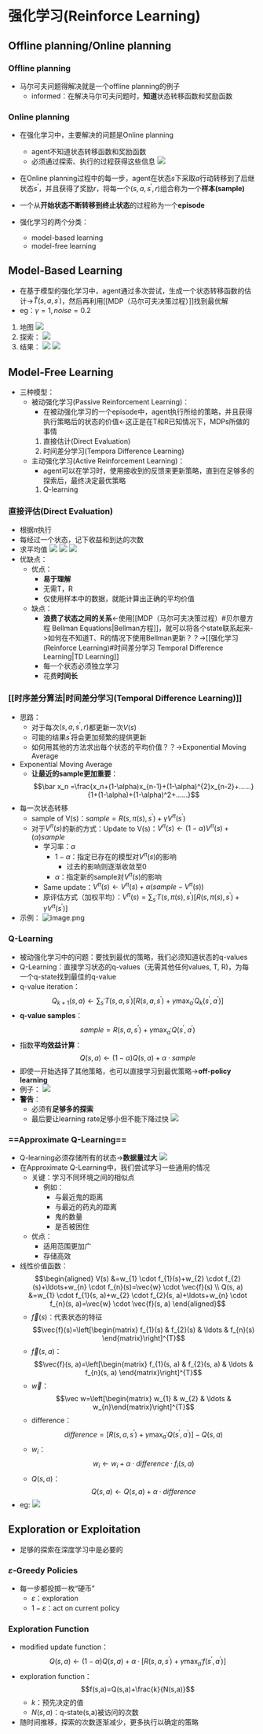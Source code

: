 # 强化学习(Reinforce Learning)
## Offline planning/Online planning
### Offline planning
- 马尔可夫问题得解决就是一个offline planning的例子
	- informed：在解决马尔可夫问题时，**知道**状态转移函数和奖励函数
### Online planning
- 在强化学习中，主要解决的问题是Online planning
	- agent不知道状态转移函数和奖励函数
	- 必须通过探索、执行的过程获得这些信息
![](https://s2.loli.net/2022/07/29/QiEYCXjqRbGp7oU.png)
- 在Online planning过程中的每一步，agent在状态$s$下采取$a$行动转移到了后继状态$s^\prime$，并且获得了奖励$r$，将每一个$(s,a,s^\prime,r)$组合称为一个**样本(sample)**
- 一个从**开始状态不断转移到终止状态**的过程称为一个**episode**

- 强化学习的两个分类：
	- model-based learning
	- model-free learning

## Model-Based Learning
- 在基于模型的强化学习中，agent通过多次尝试，生成一个状态转移函数的估计->$\hat T(s,a,s^\prime)$，然后再利用[[MDP（马尔可夫决策过程）]]找到最优解
- eg：$\gamma=1, noise = 0.2$
1. 地图
![](https://s2.loli.net/2022/07/30/DGe21ixdu8UyqPR.png)
2. 探索：
![](https://s2.loli.net/2022/07/30/GKux2nmyg57S9qL.png)
3. 结果：
![](https://s2.loli.net/2022/07/30/S5sKb43RJcMxaCp.png)
![](https://s2.loli.net/2022/07/30/NIZ69i4anOq2vTj.png)
## Model-Free Learning
- 三种模型：
	- 被动强化学习(Passive Reinforcement Learning)：
		- 在被动强化学习的一个episode中，agent执行所给的策略，并且获得执行策略后的状态的价值<-这正是在T和R已知情况下，MDPs所做的事情
		1. 直接估计(Direct Evaluation)
		2. 时间差分学习(Tempora Difference Learning)
	- 主动强化学习(Active Reinforcement Learning)：
		- agent可以在学习时，使用接收到的反馈来更新策略，直到在足够多的探索后，最终决定最优策略
		1. Q-learning
### 直接评估(Direct Evaluation)
- 根据$\pi$执行
- 每经过一个状态，记下收益和到达的次数
- 求平均值
![](https://s2.loli.net/2022/07/30/iTSlPLFMyVK1UAH.png)
![](https://s2.loli.net/2022/07/30/54kLruYij3eTwzt.png)
![](https://s2.loli.net/2022/07/30/x4l2XdEMWTO1yDb.png)
- 优缺点：
	- 优点：
		- **易于理解**
		- 无需T，R
		- 仅使用样本中的数据，就能计算出正确的平均价值
	- 缺点：
		- **浪费了状态之间的关系**<-使用[[MDP（马尔可夫决策过程）#贝尔曼方程 Bellman Equations|Bellman方程]]，就可以将各个state联系起来->如何在不知道T、R的情况下使用Bellman更新？？->[[强化学习(Reinforce Learning)#时间差分学习 Temporal Difference Learning|TD Learning]]
		- 每一个状态必须独立学习
		- 花费**时间长**
### [[时序差分算法|时间差分学习(Temporal Difference Learning)]]
- 思路：
	- 对于每次$(s,a,s^\prime,r)$都更新一次$V(s)$
	- 可能的结果$s^\prime$将会更加频繁的提供更新
	- 如何用其他的方法求出每个状态的平均价值？？->Exponential Moving Average
- Exponential Moving Average
	- **让最近的sample更加重要**：
$$\bar x_n =\frac{x_n+(1-\alpha)x_{n-1}+(1-\alpha)^{2}x_{n-2}+……}{1+(1-\alpha)+(1-\alpha)^2+……}$$
- 每一次状态转移
	- sample of V(s)：$sample=R(s,\pi(s),s^\prime)+\gamma V^\pi(s^\prime)$
	- 对于$V^\pi(s)$的新的方式：Update to V(s)：$V^\pi(s)\leftarrow(1-\alpha)V^\pi(s)+(\alpha)sample$ 
		- 学习率：$\alpha$
			- $1-\alpha$：指定已存在的模型对$V^\pi(s)$的影响
				- 过去的影响则逐渐收敛至0
			- $\alpha$：指定新的sample对$V^\pi(s)$的影响
		- Same update：$V^\pi(s)\leftarrow V^\pi(s)+\alpha(sample-V^\pi(s))$
		- 原评估方式（加权平均）：$V^\pi(s)=\sum_{s^\prime}T(s,\pi(s),s^\prime)[R(s,\pi(s),s^\prime)+\gamma V^\pi(s^\prime)]$
- 示例：
![image.png](https://s2.loli.net/2022/07/31/JnptsXTAghKEaxM.png)
### Q-Learning
- 被动强化学习中的问题：要找到最优的策略，我们必须知道状态的q-values
- Q-Learning：直接学习状态的q-values（无需其他任何values, T, R)，为每一个q-state找到最佳的q-value
- q-value iteration：$$Q_{k+1}(s,a)\leftarrow\sum_{s^\prime}T(s,a,s^\prime)[R(s,a,s^\prime)+\gamma\max_{a^\prime}Q_k(s^\prime,a^\prime)]$$
- **q-value samples**：$$sample=R(s,a,s^\prime)+\gamma\max_{a^\prime}Q(s^\prime,a^\prime)$$
- 指数**平均效益计算**：$$Q(s,a)\leftarrow(1-\alpha)Q(s,a)+\alpha·sample$$
- 即使一开始选择了其他策略，也可以直接学习到最优策略->**off-policy learning**
- 例子：
![](https://s2.loli.net/2022/07/31/JOzi5KNyPbL2csa.png)
- **警告**：
	- 必须有**足够多的探索**
	- 最后要让learning rate足够小但不能下降过快
![](https://jiunian-pic-1310185536.cos.ap-nanjing.myqcloud.com/picgo%2F20220903212124.png)


### ==Approximate Q-Learning==
- Q-learning必须存储所有的状态->**数据量过大**
![](https://s2.loli.net/2022/07/31/zEXYnkor6eVvqu1.png)
- 在Approximate Q-Learning中，我们尝试学习一些通用的情况
	- 关键：学习不同环境之间的相似点
		- 例如：
			- 与最近鬼的距离
			- 与最近的药丸的距离
			- 鬼的数量
			- 是否被困住
	- 优点：
		- 适用范围更加广
		- 存储高效
- 线性价值函数：$$\begin{aligned}
V(s) &=w_{1} \cdot f_{1}(s)+w_{2} \cdot f_{2}(s)+\ldots+w_{n} \cdot f_{n}(s)=\vec{w} \cdot \vec{f}(s) \\
Q(s, a) &=w_{1} \cdot f_{1}(s, a)+w_{2} \cdot f_{2}(s, a)+\ldots+w_{n} \cdot f_{n}(s, a)=\vec{w} \cdot \vec{f}(s, a)
\end{aligned}$$
	- $\vec{f}(s)$：代表状态的特征$$\vec{f}(s)=\left[\begin{matrix}
f_{1}(s) & f_{2}(s) & \ldots & f_{n}(s)
\end{matrix}\right]^{T}$$
	- $\vec f(s,a)$：$$\vec{f}(s, a)=\left[\begin{matrix}
f_{1}(s, a) & f_{2}(s, a) & \ldots & f_{n}(s, a)
\end{matrix}\right]^{T}$$
	- $\vec w$：$$\vec w=\left[\begin{matrix}
w_{1} & w_{2} & \ldots & w_{n}\end{matrix}\right]^{T}$$
	- difference：$$difference = [R(s,a,s^\prime)+\gamma\max_{a^\prime}Q(s^\prime,a^\prime)]-Q(s,a)$$
	- $w_i$：$$w_i\leftarrow w_i+\alpha·difference·f_i(s,a)$$
	- $Q(s,a)$：$$Q(s,a)\leftarrow Q(s,a)+\alpha·difference$$
- eg:
![](https://s2.loli.net/2022/07/31/1QOg4V8vj9pFztM.png)

## Exploration or Exploitation
- 足够的探索在深度学习中是必要的
### $ε$-Greedy Policies
- 每一步都投掷一枚“硬币”
	- $ε$：exploration
	- $1-ε$：act on current policy
### Exploration Function
- modified update function：$$Q(s,a)\leftarrow (1-\alpha)Q(s,a)+\alpha·[R(s,a,s^\prime)+\gamma\max_{a^\prime}f(s^\prime,a^\prime)]$$
- exploration function：$$f(s,a)=Q(s,a)+\frac{k}{N(s,a)}$$
	- $k$：预先决定的值
	- $N(s,a)$：q-state(s,a)被访问的次数
- 随时间推移，探索的次数逐渐减少，更多执行以确定的策略
